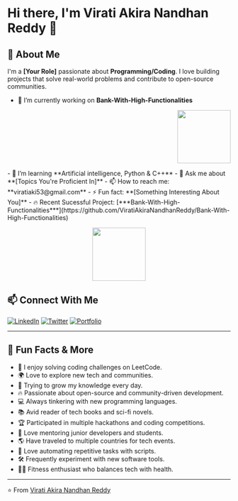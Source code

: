 <!---
ViratiAkiraNandhanReddy/ViratiAkiraNandhanReddy is a ✨ special ✨ repository because its `README.md` (this file) appears on your GitHub profile.
You can click the Preview link to take a look at your changes.
--->


# Hi there, I'm Virati Akira Nandhan Reddy 👋

## 🚀 About Me
I'm a **[Your Role]** passionate about **Programming/Coding**. I love building projects that solve real-world problems and contribute to open-source communities. 

- 🔭 I’m currently working on **Bank-With-High-Functionalities** <p align="right">
  <img src="https://github-readme-streak-stats.herokuapp.com/?user=ViratiAkiraNandhanReddy&theme=light" height="120"/>
</p>
- 🌱 I’m learning **Artificial intelligence, Python & C++**
- 💬 Ask me about **[Topics You're Proficient In]**
- 📫 How to reach me: **viratiaki53@gmail.com**
- ⚡ Fun fact: **[Something Interesting About You]**
- 🔥 Recent Sucessful Project: [***Bank-With-High-Functionalities***](https://github.com/ViratiAkiraNandhanReddy/Bank-With-High-Functionalities)

<p align="center">
  <img src="https://github-readme-streak-stats.herokuapp.com/?user=ViratiAkiraNandhanReddy&theme=light" height="120"/>
</p>


## 📫 Connect With Me

[![LinkedIn](https://img.shields.io/badge/-LinkedIn-blue?style=flat-square&logo=linkedin)](https://linkedin.com/in/yourprofile)
[![Twitter](https://img.shields.io/badge/-Twitter-blue?style=flat-square&logo=twitter)](https://twitter.com/yourhandle)
[![Portfolio](https://img.shields.io/badge/-Portfolio-black?style=flat-square&logo=web)](https://yourportfolio.com)

---

## 🎉 Fun Facts & More

- 🧩 I enjoy solving coding challenges on LeetCode.
- 🌍 Love to explore new tech and communities.
- 🌱 Trying to grow my knowledge every day.
- 🔥 Passionate about open-source and community-driven development.
- 💻 Always tinkering with new programming languages.
- 📚 Avid reader of tech books and sci-fi novels.
- 🏆 Participated in multiple hackathons and coding competitions.
- 🌟 Love mentoring junior developers and students.
- 🌎 Have traveled to multiple countries for tech events.
- 🔧 Love automating repetitive tasks with scripts.
- 🛠️ Frequently experiment with new software tools.
- 🏋️‍♂️ Fitness enthusiast who balances tech with health.

---

⭐️ From [Virati Akira Nandhan Reddy](https://github.com/ViratiAkiraNandhanReddy)


